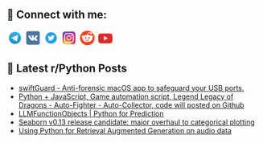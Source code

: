 ## 🔎 Connect with me:
[<img src="https://github.com/bullbesh/bullbesh/blob/main/images/Telegram.png" width="32" height="32" />](https://t.me/bullbesh)
[<img src="https://github.com/bullbesh/bullbesh/blob/main/images/VK.png" width="32" height="32" />](https://vk.com/bullbesh)
[<img src="https://github.com/bullbesh/bullbesh/blob/main/images/Twitter.png" width="32" height="32" />](https://twitter.com/bullbesh1)
[<img src="https://github.com/bullbesh/bullbesh/blob/main/images/Instagram.png" width="32" height="32" />](https://www.instagram.com/bullbesh)
[<img src="https://github.com/bullbesh/bullbesh/blob/main/images/Reddit.png" width="32" height="32" />](https://www.reddit.com/user/bullbesh)
[<img src="https://github.com/bullbesh/bullbesh/blob/main/images/YouTube.png" width="32" height="32" />](https://www.youtube.com/channel/UCtfjRs6uzgq5mfm8S06WTcg)

## 📕 Latest r/Python Posts
<!-- BLOG-POST-LIST:START -->
- [swiftGuard - Anti-forensic macOS app to safeguard your USB ports.](https://www.reddit.com/r/Python/comments/16sui60/swiftguard_antiforensic_macos_app_to_safeguard/)
- [Python + JavaScript, Game automation script, Legend Legacy of Dragons - Auto-Fighter - Auto-Collector, code will posted on Github](https://www.reddit.com/r/Python/comments/16st1k3/python_javascript_game_automation_script_legend/)
- [LLMFunctionObjects | Python for Prediction](https://www.reddit.com/r/Python/comments/16ssrmd/llmfunctionobjects_python_for_prediction/)
- [Seaborn v0.13 release candidate: major overhaul to categorical plotting](https://www.reddit.com/r/Python/comments/16ss4iy/seaborn_v013_release_candidate_major_overhaul_to/)
- [Using Python for Retrieval Augmented Generation on audio data](https://www.reddit.com/r/Python/comments/16srria/using_python_for_retrieval_augmented_generation/)
<!-- BLOG-POST-LIST:END -->
